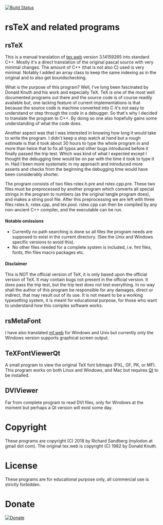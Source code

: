[![Build Status](https://travis-ci.com/nadder/rstex.svg?branch=master)](https://travis-ci.com/nadder/rstex)
# rsTeX and related programs

## rsTeX
This is a manual translation of [tex.web](https://ctan.org/pkg/tex) version 3.14159265 into standard C++.
Mostly it's a direct translation of the original pascal source with very minimal changes.
The amount of C++ (that is not also C) used is very minimal. Notably I added an array
class to keep the same indexing as in the original and to also get boundschecking.

What is the purpose of this program? Well, I've long been fascinated by
Donald Knuth and his work and especially TeX. TeX is one of the most well
documented programs out there and the source code is of course readily available
but, one lacking feature of current implementations is that because the source code is
machine converted into C it's not easy to understand or step through the code
in a debugger. So that's why I decided to translate the program to C++. By doing so
one also hopefully gains some understanding of what the code does.

Another aspect was that I was interested in knowing how long it would take
to write the program. I didn't keep a stop watch at hand but a rough estimate is
that it took about 30 hours to type the whole program in and more than twice that to
fix all typos and other bugs introduced before it finally passed the trip test.
Which was kind of what I expected except I thought the debugging time would be on 
par with the time it took to type it in. Had I been more systematic in my approach
and introduced more asserts and checks from the beginning the debugging time would
have been considerably shorter.

The program consists of two files rstex.h.pre and rstex.cpp.pre.
These two files must be preprocessed by another program which converts all
special strings in the program to numbers (as the original tangle program does),
and makes a string pool file.
After this preprocessing we are left with three files rstex.h, rstex.cpp, and tex.pool.
rstex.cpp can then be compiled by any non-ancient C++ compiler, and the executable can be run.

#### Notable omissions
* Currently no path searching is done so all files the program needs are supposed
  to exist in the current directory. (See the Unix and Windows specific versions to avoid this).
* No other files needed for a complete system is included, i.e. fmt files, fonts, tfm files
  macro packages etc.

#### Disclaimer
This is NOT the official version of TeX, it is only based upon the official version of TeX.
It may contain bugs not present in the official version. It does pass the trip test,
but the trip test does not test everything. In no way shall the author of this program
be responsible for any damages, direct or indirect, that may result out of its use.
It is not meant to be a working typesetting system, it is meant for educational purpose,
for those who want to understand how this complex software works.

## rsMetaFont
I have also translated [mf.web](https://ctan.org/pkg/metafont) for Windows and Unix but currently only the Windows version supports graphical screen output. 

## TeXFontViewerQt
A small program to view the original TeX font bitmaps (PXL, GF, PK, or MF).
This program works on both Linux and Windows, and Mac but requires [Qt](https://www.qt.io) to be installed.

## DVIViewer
Far from complete program to read DVI files, only for Windows at the moment but perhaps a Qt version
will exist some day.

# Copyright
These programs are copyright (C) 2018 by Richard Sandberg (mylodon at gmail dot com).
The original tex.web is copyright (C) 1982 by Donald Knuth.

# License
These programs are for educational purpose only, all commercial use
is strictly forbidden.

# Donate
[![Donate](https://img.shields.io/badge/Donate-PayPal-green.svg)](https://www.paypal.me/nadder1)
